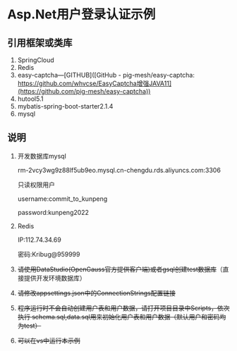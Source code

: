 # Asp.Net用户登录认证示例

## 引用框架或类库

1. SpringCloud
2. Redis
3. easy-captcha—[GITHUB]([GitHub - pig-mesh/easy-captcha: https://github.com/whvcse/EasyCaptcha增强JAVA11](https://github.com/pig-mesh/easy-captcha))
4. hutool5.1
5. mybatis-spring-boot-starter2.1.4
6. mysql

## 说明

1. 开发数据库mysql
   
   rm-2vcy3wg9z88lf5ub9eo.mysql.cn-chengdu.rds.aliyuncs.com:3306
   
   只读权限用户
   
   username:commit_to_kunpeng
   
   password:kunpeng2022

2. Redis
   
   IP:112.74.34.69
   
   密码:Kribug@959999

3. ~~请使用DataStudio(OpenGauss官方提供客户端)或者gsql创建test数据库~~（直接提供开发环境数据库）

4. ~~请修改appsettings.json中的ConnectionStrings配置链接~~

5. ~~程序运行时不会自动创建用户表和用户数据，请打开项目目录中Scripts，依次执行 schema.sql,data.sql用来初始化用户表和用户数据（默认用户和密码均为test）~~

6. ~~可以在vs中运行本示例~~